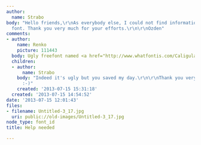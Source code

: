 ```yaml
---
author:
  name: Strabo
body: "Hello friends,\r\nAs everybody else, I could not find information about this
  font. Thank you very much for your efforts.\r\n\r\nOzden"
comments:
- author:
    name: Renko
    picture: 111443
  body: Ugly freefont named <a href="http://www.whatfontis.com/CaligulaA.font?text=Ercan%20Ayaz">Caligula</a>
  children:
  - author:
      name: Strabo
    body: "Indeed it's ugly but you saved my day.\r\n\r\nThank you very much my friend
      :-)"
    created: '2013-07-15 15:31:18'
  created: '2013-07-15 14:54:52'
date: '2013-07-15 12:01:43'
files:
- filename: Untitled-3_17.jpg
  uri: public://old-images/Untitled-3_17.jpg
node_type: font_id
title: Help needed

---
```

